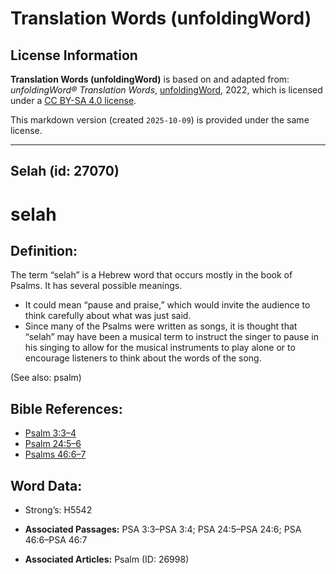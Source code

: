 # Translation Words (unfoldingWord)

## License Information

**Translation Words (unfoldingWord)** is based on and adapted from: _unfoldingWord® Translation Words_, [unfoldingWord](https://unfoldingword.org/utw), 2022, which is licensed under a [CC BY-SA 4.0 license](https://creativecommons.org/licenses/by-sa/4.0/legalcode.en).

This markdown version (created `2025-10-09`) is provided under the same license.



--------------------------------

## Selah (id: 27070)

selah
=====

Definition:
-----------

The term “selah” is a Hebrew word that occurs mostly in the book of Psalms. It has several possible meanings.

* It could mean “pause and praise,” which would invite the audience to think carefully about what was just said.
* Since many of the Psalms were written as songs, it is thought that “selah” may have been a musical term to instruct the singer to pause in his singing to allow for the musical instruments to play alone or to encourage listeners to think about the words of the song.

(See also: psalm)

Bible References:
-----------------

* [Psalm 3:3–4](https://ref.ly/Ps3:3-Ps3:4)
* [Psalm 24:5–6](https://ref.ly/Ps24:5-Ps24:6)
* [Psalms 46:6–7](https://ref.ly/Ps46:6-Ps46:7)

Word Data:
----------

* Strong’s: H5542

* **Associated Passages:** PSA 3:3–PSA 3:4; PSA 24:5–PSA 24:6; PSA 46:6–PSA 46:7
* **Associated Articles:** Psalm (ID: 26998)

